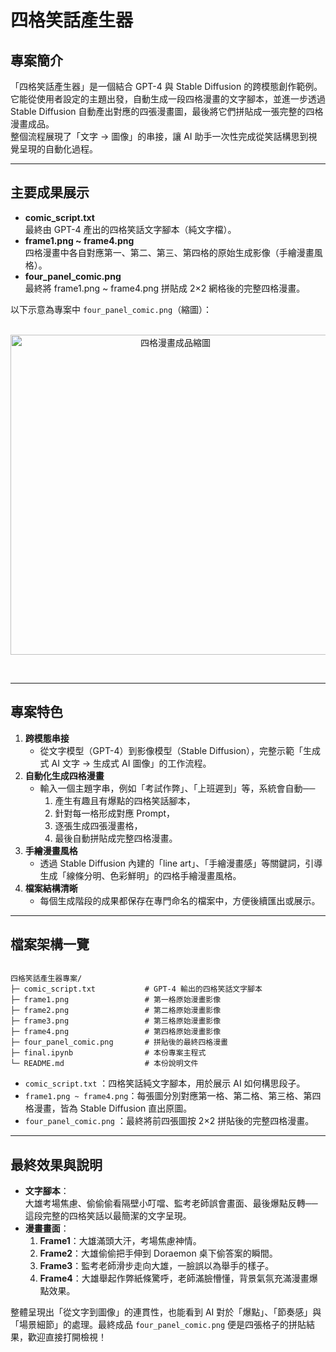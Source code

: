 
# 四格笑話產生器

## 專案簡介
「四格笑話產生器」是一個結合 GPT-4 與 Stable Diffusion 的跨模態創作範例。  
它能從使用者設定的主題出發，自動生成一段四格漫畫的文字腳本，並進一步透過 Stable Diffusion 自動產出對應的四張漫畫圖，最後將它們拼貼成一張完整的四格漫畫成品。  
整個流程展現了「文字 → 圖像」的串接，讓 AI 助手一次性完成從笑話構思到視覺呈現的自動化過程。

---

## 主要成果展示
- **comic_script.txt**  
  最終由 GPT-4 產出的四格笑話文字腳本（純文字檔）。  
- **frame1.png ~ frame4.png**  
  四格漫畫中各自對應第一、第二、第三、第四格的原始生成影像（手繪漫畫風格）。  
- **four_panel_comic.png**  
  最終將 frame1.png ~ frame4.png 拼貼成 2×2 網格後的完整四格漫畫。  


以下示意為專案中 `four_panel_comic.png`（縮圖）：  
<br>
<p align="center">
  <img src="./four_panel_comic.png" alt="四格漫畫成品縮圖" width="512">
</p>
<br>

---

## 專案特色
1. **跨模態串接**  
   - 從文字模型（GPT-4）到影像模型（Stable Diffusion），完整示範「生成式 AI 文字 → 生成式 AI 圖像」的工作流程。  
2. **自動化生成四格漫畫**  
   - 輸入一個主題字串，例如「考試作弊」、「上班遲到」等，系統會自動──  
     1. 產生有趣且有爆點的四格笑話腳本，  
     2. 針對每一格形成對應 Prompt，  
     3. 逐張生成四張漫畫格，  
     4. 最後自動拼貼成完整四格漫畫。  
3. **手繪漫畫風格**  
   - 透過 Stable Diffusion 內建的「line art」、「手繪漫畫感」等關鍵詞，引導生成「線條分明、色彩鮮明」的四格手繪漫畫風格。  
4. **檔案結構清晰**  
   - 每個生成階段的成果都保存在專門命名的檔案中，方便後續匯出或展示。

---

## 檔案架構一覽
```

四格笑話產生器專案/
├─ comic_script.txt           # GPT-4 輸出的四格笑話文字腳本
├─ frame1.png                 # 第一格原始漫畫影像
├─ frame2.png                 # 第二格原始漫畫影像
├─ frame3.png                 # 第三格原始漫畫影像
├─ frame4.png                 # 第四格原始漫畫影像
├─ four_panel_comic.png       # 拼貼後的最終四格漫畫
├─ final.ipynb                # 本份專案主程式
└─ README.md                  # 本份說明文件

```

- `comic_script.txt`      ：四格笑話純文字腳本，用於展示 AI 如何構思段子。  
- `frame1.png ~ frame4.png`：每張圖分別對應第一格、第二格、第三格、第四格漫畫，皆為 Stable Diffusion 直出原圖。  
- `four_panel_comic.png`  ：最終將前四張圖按 2×2 拼貼後的完整四格漫畫。  


---

## 最終效果與說明
- **文字腳本**：  
  大雄考場焦慮、偷偷偷看隔壁小叮噹、監考老師誤會畫面、最後爆點反轉──這段完整的四格笑話以最簡潔的文字呈現。  
- **漫畫畫面**：  
  1. **Frame1**：大雄滿頭大汗，考場焦慮神情。  
  2. **Frame2**：大雄偷偷把手伸到 Doraemon 桌下偷答案的瞬間。  
  3. **Frame3**：監考老師滑步走向大雄，一臉誤以為舉手的樣子。  
  4. **Frame4**：大雄舉起作弊紙條驚呼，老師滿臉懵懂，背景氣氛充滿漫畫爆點效果。  

整體呈現出「從文字到圖像」的連貫性，也能看到 AI 對於「爆點」、「節奏感」與「場景細節」的處理。最終成品 `four_panel_comic.png` 便是四張格子的拼貼結果，歡迎直接打開檢視！